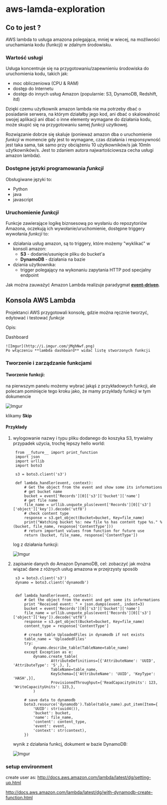 # aws-lamda-exploration
## Co to jest ?
AWS lambda to usługa amazona polegająca, mniej w wiecej, na możliwości uruchamiania kodu (funkcji) w zdalnym środowisku.
  
### Wartość usługi
Usługa koncentruje się na przygotowaniu/zapewnieniu środowiska do uruchomienia kodu, takich jak:

* moc obliczeniowa (CPU & RAM)
* dostęp do Internetu
* dostęp do innych usług Amazon (popularnie: S3, DynamoDB, Redshift, itd)

Dzięki czemu użytkownik amazon lambda nie ma potrzeby dbać o posiadanie serwera, na którym działałby jego kod, ani dbać o skalowalność swojej aplikacji ani dbać o inne elementy wymagane do działania kodu, może skupić się na przygotowaniu samej *funkcji* uzytkowej.

Rozwiązanie dobrze się skaluje (ponieważ amazon dba o uruchomienie *funkcji* w momencie gdy jest to wymagane, czas działania i responsywność jest taka sama, tak samo przy obciążeniu 10 użytkowników/s jak 10mln użytkowników/s. Jest to zdaniem autora najwartościowsza cecha usługi amazon lambda).

### Dostępne języki programowania *funkcji*
Obsługiwane języki to:

* Python
* java
* javascript  

### Uruchomienie *funkcji*
Funkcje zawierające logikę biznsesową po wysłaniu do repozytoriów Amazona, oczekują ich wywołanie/uruchomienie, dostępne triggery wywołania *funkcji* to:

* działania usług amazon, są to triggery, które możemy "wyklikać" w konsoli amazon:
    * **S3** - dodanie/usunięcie pliku do bucket'a
    * **DynamoDB** - działania na bazie
* dziania użytkownika:  
    * trigger polegający na wykonaniu zapytania HTTP pod specjalny endpoint

Jak można zauważyć Amazon Lambda realizuje paradygmat [**event-driven**](https://en.wikipedia.org/wiki/Event-driven_programming).

## Konsola AWS Lambda
Projektanci AWS przygotowali konsolę, gdzie można ręcznie tworzyć, edytować i testować *funkcje*

Opis:

Dashboard

    ![Imgur](http://i.imgur.com/jMghNwf.png)
    Po włączeniu **lambda dashboard** widać listę stworzonych funkcji


### Tworzenie i zarządzanie funkcjami

#### Tworzenie funkcji:

na pierwszym panelu możemy wybrać jakąś z przykładowych funkcji, ale polecam pominięcie tego kroku jako, że mamy przykłady funkcji w tym dokumencie

![Imgur](http://i.imgur.com/QUtl7D0.png)
    
klikamy **Skip**
    




#### Przykłady  

1. wylogowanie nazwy i typu pliku dodanego do koszyka S3, trywialny przypadek użycia, trochę lepszy hello world:

        from __future__ import print_function
        import json
        import urllib
        import boto3
    
        s3 = boto3.client('s3')
    
        def lambda_handler(event, context):
            # Get the object from the event and show some its informations
            # get bucket name
            bucket = event['Records'][0]['s3']['bucket']['name']
            # get file name
            file_name = urllib.unquote_plus(event['Records'][0]['s3']['object']['key']).decode('utf8')
            # check content type
            response = s3.get_object(Bucket=bucket, Key=file_name)
            print("Watching bucket %s: new file %s has content type %s." % (bucket, file_name, response['ContentType']))
            # return important values from function for future use
            return (bucket, file_name, response['ContentType'])

    log z działania funkcji:
    
    ![Imgur](http://i.imgur.com/w6iQ9ih.png)
      
  
2. zapisanie danych do Amazon DynamoDB, cel: zobaczyć jak można wiązać dane z różnych usług amazona w przejrzysty sposób

        s3 = boto3.client('s3')
        dynamo = boto3.client('dynamodb')
        
        
        def lambda_handler(event, context):
            # Get the object from the event and get some its informations
            print "Received event: " + json.dumps(event, indent=3)
            bucket = event['Records'][0]['s3']['bucket']['name']
            file_name = urllib.unquote_plus(event['Records'][0]['s3']['object']['key']).decode('utf8')
            response = s3.get_object(Bucket=bucket, Key=file_name)
            content_type = response['ContentType']
        
            # create table UploadedFiles in dynamodb if not exists
            table_name = 'UploadedFiles'
            try:
                dynamo.describe_table(TableName=table_name)
            except Exception as e:
                dynamo.create_table(
                        AttributeDefinitions=[{'AttributeName': 'UUID', 'AttributeType': 'S',}, ],
                        TableName=table_name,
                        KeySchema=[{'AttributeName': 'UUID', 'KeyType': 'HASH',}],
                        ProvisionedThroughput={'ReadCapacityUnits': 123, 'WriteCapacityUnits': 123,},
                )
        
            # save data to dynamodb
            boto3.resource('dynamodb').Table(table_name).put_item(Item={
                'UUID': str(uuid4()),
                'bucket': bucket,
                'name': file_name,
                'content': content_type,
                'event': event,
                'context': str(context),
            })

    wynik z działania funkcj, dokument w bazie DynamoDB:
    
    ![Imgur](http://i.imgur.com/UE9aF8l.png) 


### setup environment

create user as:
http://docs.aws.amazon.com/lambda/latest/dg/setting-up.html

http://docs.aws.amazon.com/lambda/latest/dg/with-dynamodb-create-function.html